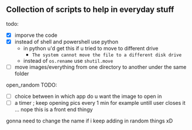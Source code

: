 ## Collection of scripts to help in everyday stuff 

todo:
- [x] imporve the code
- [x] instead of shell and powershell use python
    - in python u'd get this if u tried to move to different drive
        - `The system cannot move the file to a different disk drive`
    - instead of `os.rename` use `shutil.move` 
- [ ] move images/everything from one directory to another under the same folder 

open_random TODO:
- [ ] choice between in which app do u want the image to open in 
- [ ] a timer ; keep opening pics every 1 min for example untill user closes it ... nope this is a front end thingy    

gonna need to change the name if i keep adding in random things xD
